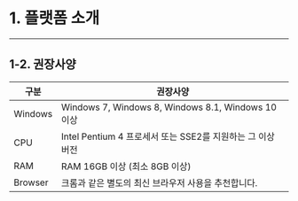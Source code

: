 # 1. 플랫폼 소개

***

## 1-2. 권장사양

| 구분    | 권장사양                                                   |
|---------|------------------------------------------------------------|
| Windows | Windows 7, Windows 8, Windows 8.1, Windows 10 이상         |
| CPU     | Intel Pentium 4 프로세서 또는 SSE2를 지원하는 그 이상 버전 |
| RAM     | RAM 16GB 이상 (최소 8GB 이상)                              |
| Browser | 크롬과 같은 별도의 최신 브라우저 사용을 추천합니다.              |
